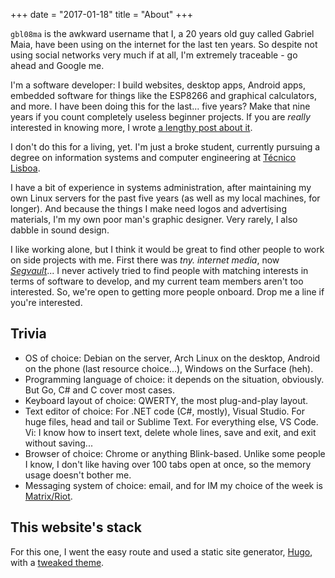 +++
date = "2017-01-18"
title = "About"
+++

`gbl08ma` is the awkward username that I, a 20 years old guy called Gabriel Maia, have been using on the internet for the last ten years. So despite not using social networks very much if at all, I'm extremely traceable - go ahead and Google me.

I'm a software developer: I build websites, desktop apps, Android apps, embedded software for things like the ESP8266 and graphical calculators, and more. I have been doing this for the last... five years? Make that nine years if you count completely useless beginner projects. If you are _really_ interested in knowing more, I wrote [a lengthy post about it](https://gbl08ma.com/my-programming-experience/).

I don't do this for a living, yet. I'm just a broke student, currently pursuing a degree on information systems and computer engineering at [Técnico Lisboa](http://tecnico.ulisboa.pt).

I have a bit of experience in systems administration, after maintaining my own Linux servers for the past five years (as well as my local machines, for longer). And because the things I make need logos and advertising materials, I'm my own poor man's graphic designer. Very rarely, I also dabble in sound design.

I like working alone, but I think it would be great to find other people to work on side projects with me. First there was _tny. internet media_, now [_Segvault_](http://segvault.tny.im)... I never actively tried to find people with matching interests in terms of software to develop, and my current team members aren't too interested. So, we're open to getting more people onboard. Drop me a line if you're interested.

## Trivia

- OS of choice: Debian on the server, Arch Linux on the desktop, Android on the phone (last resource choice...), Windows on the Surface (heh).
- Programming language of choice: it depends on the situation, obviously. But Go, C# and C cover most cases.
- Keyboard layout of choice: QWERTY, the most plug-and-play layout.
- Text editor of choice: For .NET code (C#, mostly), Visual Studio. For huge files, head and tail or Sublime Text. For everything else, VS Code. Vi: I know how to insert text, delete whole lines, save and exit, and exit without saving...
- Browser of choice: Chrome or anything Blink-based. Unlike some people I know, I don't like having over 100 tabs open at once, so the memory usage doesn't bother me.
- Messaging system of choice: email, and for IM my choice of the week is [Matrix/Riot](https://riot.im/).

## This website's stack

For this one, I went the easy route and used a static site generator, [Hugo](https://gohugo.io/), with a [tweaked theme](https://github.com/gbl08ma/cocoa-eh-hugo-theme).
